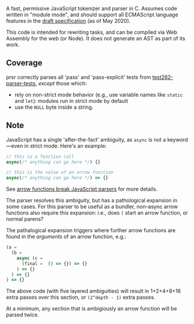 A fast, permissive JavaScript tokenizer and parser in C.
Assumes code written in "module mode", and should support all ECMAScript language features in the [draft specification](https://github.com/tc39/proposals/blob/master/finished-proposals.md) (as of May 2020).

This code is intended for rewriting tasks, and can be compiled via Web Assembly for the web (or Node).
It does not generate an AST as part of its work.

## Coverage

prsr correctly parses all 'pass' and 'pass-explicit' tests from [test262-parser-tests](https://github.com/tc39/test262-parser-tests), _except_ those which:

- rely on non-strict mode behavior (e.g., use variable names like `static` and `let`): modules run in strict mode by default
- use the `NULL` byte inside a string.

## Note

JavaScript has a single 'after-the-fact' ambiguity, as `async` is not a keyword—even in strict mode.
Here's an example:

```js
// this is a function call
async(/* anything can go here */) {}

// this is the value of an arrow function
async(/* anything can go here */) => {}
```

See [arrow functions break JavaScript parsers](https://dev.to/samthor/arrow-functions-break-javascript-parsers-1ldp) for more details.

The parser resolves this ambiguity, but has a pathological expansion in some cases. For this parser to be useful as a bundler, non-async arrow functions also require this expansion: i.e., does `(` start an arrow function, or normal parens?

The pathalogical expansion triggers where further arrow functions are found in the _arguments_ of an arrow function, e.g.:

```js
(a =
  (b =
    async (c =
      (final =  () => {}) => {}
    ) => {}
  ) => {}
) => {}
```

The above code (with five layered ambiguities) will result in 1+2+4+8+16 extra passes over this section, or `(2^depth - 1)` extra passes.

At a minimum, any section that is ambigiously an arrow function will be parsed twice.

